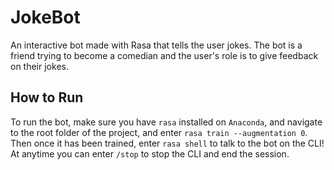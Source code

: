 # JokeBot
An interactive bot made with Rasa that tells the user jokes. The bot is a friend trying to become a comedian and the user's role is to give feedback on their jokes. 

## How to Run
 To run the bot, make sure you have `rasa` installed on `Anaconda`, and navigate to the root folder of the project, and enter `rasa train --augmentation 0`.
 Then once it has been trained, enter `rasa shell` to talk to the bot on the CLI! At anytime you can enter `/stop` to stop the CLI and end the session.
